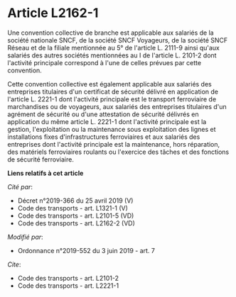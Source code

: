 # Article L2162-1

Une convention collective de branche est applicable aux salariés de la société nationale SNCF, de la société SNCF Voyageurs,
de la société SNCF Réseau et de la filiale mentionnée au 5° de l'article L. 2111-9 ainsi qu'aux salariés des autres sociétés
mentionnées au I de l'article L. 2101-2 dont l'activité principale correspond à l'une de celles prévues par cette convention.

Cette convention collective est également applicable aux salariés des entreprises titulaires d'un certificat de sécurité
délivré en application de l'article L. 2221-1 dont l'activité principale est le transport ferroviaire de marchandises ou de
voyageurs, aux salariés des entreprises titulaires d'un agrément de sécurité ou d'une attestation de sécurité délivrés en
application du même article L. 2221-1 dont l'activité principale est la gestion, l'exploitation ou la maintenance sous
exploitation des lignes et installations fixes d'infrastructures ferroviaires et aux salariés des entreprises dont l'activité
principale est la maintenance, hors réparation, des matériels ferroviaires roulants ou l'exercice des tâches et des fonctions
de sécurité ferroviaire.

**Liens relatifs à cet article**

_Cité par_:

  - Décret n°2019-366 du 25 avril 2019 (V)
  - Code des transports - art. L1321-1 (V)
  - Code des transports - art. L2101-5 (VD)
  - Code des transports - art. L2162-2 (VD)

_Modifié par_:

  - Ordonnance n°2019-552 du 3 juin 2019 - art. 7

_Cite_:

  - Code des transports - art. L2101-2
  - Code des transports - art. L2221-1
